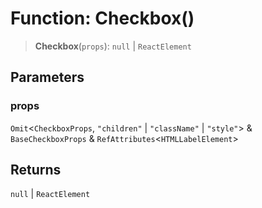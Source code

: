 # Function: Checkbox()

> **Checkbox**(`props`): `null` \| `ReactElement`

## Parameters

### props

`Omit`\<`CheckboxProps`, `"children"` \| `"className"` \| `"style"`\> & `BaseCheckboxProps` & `RefAttributes`\<`HTMLLabelElement`\>

## Returns

`null` \| `ReactElement`
